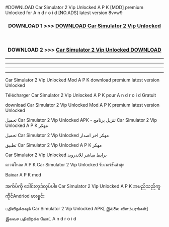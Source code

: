 #DOWNLOAD Car Simulator 2  Vip Unlocked A P K [MOD] premium Unlocked for A n d r o i d [NO.ADS] latest version 8vvw9



<div align="center">

<h3>DOWNLOAD 1 >>> <a href="https://teeasianyam.web.app?sq=Car Simulator 2  Vip Unlocked">DOWNLOAD Car Simulator 2  Vip Unlocked </a></h3><br>

<h3>DOWNLOAD 2 >>> <a href="https://teeasianyam.web.app?sq=Car Simulator 2  Vip Unlocked ">Car Simulator 2  Vip Unlocked  DOWNLOAD </a></h3>

</div>


----------------------------------------------------------

----------------------------------------------------------

----------------------------------------------------------

----------------------------------------------------------


Car Simulator 2  Vip Unlocked  Mod A P K download premium latest version Unlocked

Télécharger Car Simulator 2  Vip Unlocked  A P K pour A n d r o i d Gratuit

download Car Simulator 2  Vip Unlocked  Mod A P K premium latest version Unlocked

تحميل Car Simulator 2  Vip Unlocked  APK - تنزيل برنامج Car Simulator 2  Vip Unlocked  A P K مهكر

تحميل Car Simulator 2  Vip Unlocked  مهكر اخر اصدار

تطبيق Car Simulator 2  Vip Unlocked  A P K مهكر

Car Simulator 2  Vip Unlocked  برابط مباشر للاندرويد

ดาวน์โหลด A P K Car Simulator 2  Vip Unlocked  รับเวอร์ชันล่าสุด

Baixar A P K mod

အက်ပ်ကို ဒေါင်းလုဒ်လုပ်ပါ။ Car Simulator 2  Vip Unlocked  A P K အမည်သည်ကူကိုင်Andriod ဗားရှင်း

பதிவிறக்கவும் Car Simulator 2  Vip Unlocked  APK[ இல்லை விளம்பரங்கள்] 
 
இலவச பதிவிறக்க மோட் A n d r o i d



